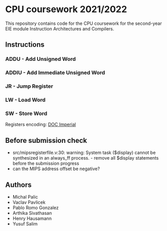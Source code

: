 # CPU coursework 2021/2022

This repository contains code for the CPU coursework for the second-year EIE module Instruction Architectures and Compilers.

## Instructions

### ADDU - Add Unsigned Word

### ADDIU - Add Immediate Unsigned Word

### JR - Jump Register

### LW - Load Word

### SW - Store Word

Registers encoding: [DOC Imperial](https://www.doc.ic.ac.uk/lab/secondyear/spim/node10.html)

## Before submission check
- src/mipsregisterfile.v:30: warning: System task ($display) cannot be synthesized in an always_ff process. - remove all $display statements before the submission progress
- can the MIPS address offset be negative?

## Authors
- Michal Palic
- Vaclav Pavlicek
- Pablo Romo Gonzalez
- Arthika Sivathasan
- Henry Hausamann
- Yusuf Salim